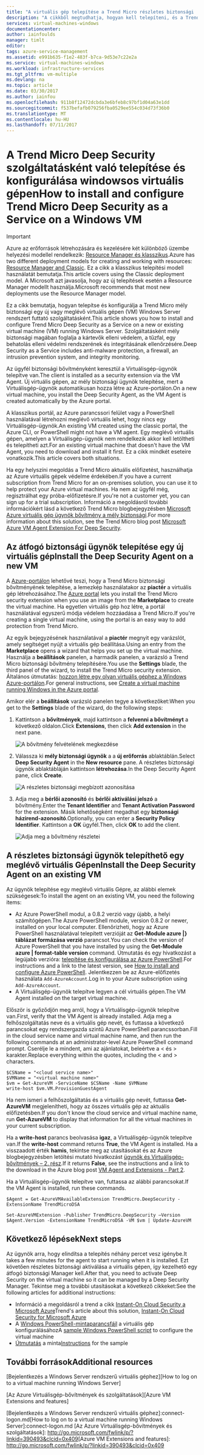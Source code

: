 ```yaml
---
title: "A virtuális gép telepítése a Trend Micro részletes biztonsági |} Microsoft Docs"
description: "A cikkből megtudhatja, hogyan kell telepíteni, és a Trend Micro biztonságának konfigurálása a klasszikus telepítési modellt az Azure-ban létrehozott egy virtuális gépen."
services: virtual-machines-windows
documentationcenter: 
author: iainfoulds
manager: timlt
editor: 
tags: azure-service-management
ms.assetid: e991b635-f1e2-483f-b7ca-9d53e7c22e2a
ms.service: virtual-machines-windows
ms.workload: infrastructure-services
ms.tgt_pltfrm: vm-multiple
ms.devlang: na
ms.topic: article
ms.date: 03/30/2017
ms.author: iainfou
ms.openlocfilehash: 911b8f12472dcbda3e6bfeb8c97bf1d04a63e1dd
ms.sourcegitcommit: f537befafb079256fba0529ee554c034d73f36b0
ms.translationtype: MT
ms.contentlocale: hu-HU
ms.lasthandoff: 07/11/2017
---
```

# <a name="how-to-install-and-configure-trend-micro-deep-security-as-a-service-on-a-windows-vm"></a><span data-ttu-id="edb39-103">A Trend Micro Deep Security szolgáltatásként való telepítése és konfigurálása windowsos virtuális gépen</span><span class="sxs-lookup"><span data-stu-id="edb39-103">How to install and configure Trend Micro Deep Security as a Service on a Windows VM</span></span>
> [!IMPORTANT]
> <span data-ttu-id="edb39-104">Azure az erőforrások létrehozására és kezelésére két különböző üzembe helyezési modellel rendelkezik: [Resource Manager és klasszikus](../../../resource-manager-deployment-model.md).</span><span class="sxs-lookup"><span data-stu-id="edb39-104">Azure has two different deployment models for creating and working with resources: [Resource Manager and Classic](../../../resource-manager-deployment-model.md).</span></span> <span data-ttu-id="edb39-105">Ez a cikk a klasszikus telepítési modell használatát bemutatja.</span><span class="sxs-lookup"><span data-stu-id="edb39-105">This article covers using the Classic deployment model.</span></span> <span data-ttu-id="edb39-106">A Microsoft azt javasolja, hogy az új telepítések esetén a Resource Manager modellt használja.</span><span class="sxs-lookup"><span data-stu-id="edb39-106">Microsoft recommends that most new deployments use the Resource Manager model.</span></span>

<span data-ttu-id="edb39-107">Ez a cikk bemutatja, hogyan telepítse és konfigurálja a Trend Micro mély biztonsági egy új vagy meglévő virtuális gépen (VM) Windows Server rendszert futtató szolgáltatásként.</span><span class="sxs-lookup"><span data-stu-id="edb39-107">This article shows you how to install and configure Trend Micro Deep Security as a Service on a new or existing virtual machine (VM) running Windows Server.</span></span> <span data-ttu-id="edb39-108">Szolgáltatásként mély biztonsági magában foglalja a kártevők elleni védelem, a tűzfal, egy behatolás elleni védelmi rendszerének és integritásának ellenőrzésére.</span><span class="sxs-lookup"><span data-stu-id="edb39-108">Deep Security as a Service includes anti-malware protection, a firewall, an intrusion prevention system, and integrity monitoring.</span></span>

<span data-ttu-id="edb39-109">Az ügyfél biztonsági bővítményként keresztül a Virtuálisgép-ügynök telepítve van.</span><span class="sxs-lookup"><span data-stu-id="edb39-109">The client is installed as a security extension via the VM Agent.</span></span> <span data-ttu-id="edb39-110">Új virtuális gépen, az mély biztonsági ügynök telepítése, mert a Virtuálisgép-ügynök automatikusan hozza létre az Azure-portálon.</span><span class="sxs-lookup"><span data-stu-id="edb39-110">On a new virtual machine, you install the Deep Security Agent, as the VM Agent is created automatically by the Azure portal.</span></span>

<span data-ttu-id="edb39-111">A klasszikus portál, az Azure parancssori felület vagy a PowerShell használatával létrehozni meglévő virtuális lehet, hogy nincs egy Virtuálisgép-ügynök.</span><span class="sxs-lookup"><span data-stu-id="edb39-111">An existing VM created using the classic portal, the Azure CLI, or PowerShell might not have a VM agent.</span></span> <span data-ttu-id="edb39-112">Egy meglévő virtuális gépen, amelyen a Virtuálisgép-ügynök nem rendelkezik akkor kell letöltheti és telepítheti azt.</span><span class="sxs-lookup"><span data-stu-id="edb39-112">For an existing virtual machine that doesn't have the VM Agent, you need to download and install it first.</span></span> <span data-ttu-id="edb39-113">Ez a cikk mindkét eseteire vonatkozik.</span><span class="sxs-lookup"><span data-stu-id="edb39-113">This article covers both situations.</span></span>

<span data-ttu-id="edb39-114">Ha egy helyszíni megoldás a Trend Micro aktuális előfizetést, használhatja az Azure virtuális gépek védelme érdekében.</span><span class="sxs-lookup"><span data-stu-id="edb39-114">If you have a current subscription from Trend Micro for an on-premises solution, you can use it to help protect your Azure virtual machines.</span></span> <span data-ttu-id="edb39-115">Ha nem az ügyfél még, regisztrálhat egy próba-előfizetésre.</span><span class="sxs-lookup"><span data-stu-id="edb39-115">If you're not a customer yet, you can sign up for a trial subscription.</span></span> <span data-ttu-id="edb39-116">Információ a megoldásról további információkért lásd a következő Trend Micro blogbejegyzésben [Microsoft Azure virtuális gép ügynök bővítmény a mély biztonsági](http://go.microsoft.com/fwlink/p/?LinkId=403945).</span><span class="sxs-lookup"><span data-stu-id="edb39-116">For more information about this solution, see the Trend Micro blog post [Microsoft Azure VM Agent Extension For Deep Security](http://go.microsoft.com/fwlink/p/?LinkId=403945).</span></span>

## <a name="install-the-deep-security-agent-on-a-new-vm"></a><span data-ttu-id="edb39-117">Az átfogó biztonsági ügynök telepítése egy új virtuális gép</span><span class="sxs-lookup"><span data-stu-id="edb39-117">Install the Deep Security Agent on a new VM</span></span>

<span data-ttu-id="edb39-118">A [Azure-portálon](http://portal.azure.com) lehetővé teszi, hogy a Trend Micro biztonsági bővítményének telepítése, a lemezkép használatakor az **piactér** a virtuális gép létrehozásához.</span><span class="sxs-lookup"><span data-stu-id="edb39-118">The [Azure portal](http://portal.azure.com) lets you install the Trend Micro security extension when you use an image from the **Marketplace** to create the virtual machine.</span></span> <span data-ttu-id="edb39-119">Ha egyetlen virtuális gép hoz létre, a portál használatával egyszerű módja védelem hozzáadása a Trend Micro.</span><span class="sxs-lookup"><span data-stu-id="edb39-119">If you're creating a single virtual machine, using the portal is an easy way to add protection from Trend Micro.</span></span>

<span data-ttu-id="edb39-120">Az egyik bejegyzésének használatával a **piactér** megnyit egy varázslót, amely segítséget nyújt a virtuális gép beállítása.</span><span class="sxs-lookup"><span data-stu-id="edb39-120">Using an entry from the **Marketplace** opens a wizard that helps you set up the virtual machine.</span></span> <span data-ttu-id="edb39-121">Használja a **beállítások** panelen, a harmadik panelen, a varázsló a Trend Micro biztonsági bővítmény telepítésére.</span><span class="sxs-lookup"><span data-stu-id="edb39-121">You use the **Settings** blade, the third panel of the wizard, to install the Trend Micro security extension.</span></span>  <span data-ttu-id="edb39-122">Általános útmutatás: [hozzon létre egy olyan virtuális géphez a Windows Azure-portálon](tutorial.md).</span><span class="sxs-lookup"><span data-stu-id="edb39-122">For general instructions, see [Create a virtual machine running Windows in the Azure portal](tutorial.md).</span></span>

<span data-ttu-id="edb39-123">Amikor elér a **beállítások** varázsló panelen tegye a következőket:</span><span class="sxs-lookup"><span data-stu-id="edb39-123">When you get to the **Settings** blade of the wizard, do the following steps:</span></span>

1. <span data-ttu-id="edb39-124">Kattintson a **bővítmények**, majd kattintson a **felvenni a bővítményt** a következő oldalon.</span><span class="sxs-lookup"><span data-stu-id="edb39-124">Click **Extensions**, then click **Add extension** in the next pane.</span></span>

   ![A bővítmény felvételének megkezdése][1]

2. <span data-ttu-id="edb39-126">Válassza ki **mély biztonsági ügynök** a a **új erőforrás** ablaktáblán.</span><span class="sxs-lookup"><span data-stu-id="edb39-126">Select **Deep Security Agent** in the **New resource** pane.</span></span> <span data-ttu-id="edb39-127">A részletes biztonsági ügynök ablaktábláján kattintson **létrehozása**.</span><span class="sxs-lookup"><span data-stu-id="edb39-127">In the Deep Security Agent pane, click **Create**.</span></span>

   ![A részletes biztonsági megbízott azonosítása][2]

3. <span data-ttu-id="edb39-129">Adja meg a **bérlői azonosító** és **bérlői aktiválási jelszó** a bővítmény.</span><span class="sxs-lookup"><span data-stu-id="edb39-129">Enter the **Tenant Identifier** and **Tenant Activation Password** for the extension.</span></span> <span data-ttu-id="edb39-130">Másik lehetőségként megadhat egy **biztonsági házirend-azonosító**.</span><span class="sxs-lookup"><span data-stu-id="edb39-130">Optionally, you can enter a **Security Policy Identifier**.</span></span> <span data-ttu-id="edb39-131">Kattintson a **OK** ügyfél.</span><span class="sxs-lookup"><span data-stu-id="edb39-131">Then, click **OK** to add the client.</span></span>

   ![Adja meg a bővítmény részletei][3]

## <a name="install-the-deep-security-agent-on-an-existing-vm"></a><span data-ttu-id="edb39-133">A részletes biztonsági ügynök telepíthető egy meglévő virtuális Gépen</span><span class="sxs-lookup"><span data-stu-id="edb39-133">Install the Deep Security Agent on an existing VM</span></span>
<span data-ttu-id="edb39-134">Az ügynök telepítése egy meglévő virtuális Gépre, az alábbi elemek szükségesek:</span><span class="sxs-lookup"><span data-stu-id="edb39-134">To install the agent on an existing VM, you need the following items:</span></span>

* <span data-ttu-id="edb39-135">Az Azure PowerShell modul, a 0.8.2 verzió vagy újabb, a helyi számítógépen.</span><span class="sxs-lookup"><span data-stu-id="edb39-135">The Azure PowerShell module, version 0.8.2 or newer, installed on your local computer.</span></span> <span data-ttu-id="edb39-136">Ellenőrizheti, hogy az Azure PowerShell használatával telepített verzióját az **Get-Module azure |} táblázat formázása verzió** parancsot.</span><span class="sxs-lookup"><span data-stu-id="edb39-136">You can check the version of Azure PowerShell that you have installed by using the **Get-Module azure | format-table version** command.</span></span> <span data-ttu-id="edb39-137">Útmutatás és egy hivatkozást a legújabb verzióra: [telepítése és konfigurálása az Azure PowerShell](/powershell/azure/overview).</span><span class="sxs-lookup"><span data-stu-id="edb39-137">For instructions and a link to the latest version, see [How to install and configure Azure PowerShell](/powershell/azure/overview).</span></span> <span data-ttu-id="edb39-138">Jelentkezzen be az Azure-előfizetés használata `Add-AzureAccount`.</span><span class="sxs-lookup"><span data-stu-id="edb39-138">Log in to your Azure subscription using `Add-AzureAccount`.</span></span>
* <span data-ttu-id="edb39-139">A Virtuálisgép-ügynök telepítve legyen a cél virtuális gépen.</span><span class="sxs-lookup"><span data-stu-id="edb39-139">The VM Agent installed on the target virtual machine.</span></span>

<span data-ttu-id="edb39-140">Először is győződjön meg arról, hogy a Virtuálisgép-ügynök telepítve van.</span><span class="sxs-lookup"><span data-stu-id="edb39-140">First, verify that the VM Agent is already installed.</span></span> <span data-ttu-id="edb39-141">Adja meg a felhőszolgáltatás neve és a virtuális gép nevét, és futtassa a következő parancsokat egy rendszergazda szintű Azure PowerShell parancssorban.</span><span class="sxs-lookup"><span data-stu-id="edb39-141">Fill in the cloud service name and virtual machine name, and then run the following commands at an administrator-level Azure PowerShell command prompt.</span></span> <span data-ttu-id="edb39-142">Cserélje le a mindent, ami az ajánlatokat, beleértve a < és > karakter.</span><span class="sxs-lookup"><span data-stu-id="edb39-142">Replace everything within the quotes, including the < and > characters.</span></span>

    $CSName = "<cloud service name>"
    $VMName = "<virtual machine name>"
    $vm = Get-AzureVM -ServiceName $CSName -Name $VMName
    write-host $vm.VM.ProvisionGuestAgent

<span data-ttu-id="edb39-143">Ha nem ismeri a felhőszolgáltatás és a virtuális gép nevét, futtassa **Get-AzureVM** megjelenítheti, hogy az összes virtuális gép az aktuális előfizetésben.</span><span class="sxs-lookup"><span data-stu-id="edb39-143">If you don't know the cloud service and virtual machine name, run **Get-AzureVM** to display that information for all the virtual machines in your current subscription.</span></span>

<span data-ttu-id="edb39-144">Ha a **write-host** parancs beolvasása **igaz**, a Virtuálisgép-ügynök telepítve van.</span><span class="sxs-lookup"><span data-stu-id="edb39-144">If the **write-host** command returns **True**, the VM Agent is installed.</span></span> <span data-ttu-id="edb39-145">Ha a visszaadott érték **hamis**, tekintse meg az utasításokat és az Azure blogbejegyzésben letöltési mutató hivatkozást [ügynök és Virtuálisgép-bővítmények – 2. rész](http://go.microsoft.com/fwlink/p/?LinkId=403947).</span><span class="sxs-lookup"><span data-stu-id="edb39-145">If it returns **False**, see the instructions and a link to the download in the Azure blog post [VM Agent and Extensions - Part 2](http://go.microsoft.com/fwlink/p/?LinkId=403947).</span></span>

<span data-ttu-id="edb39-146">Ha a Virtuálisgép-ügynök telepítve van, futtassa az alábbi parancsokat.</span><span class="sxs-lookup"><span data-stu-id="edb39-146">If the VM Agent is installed, run these commands.</span></span>

    $Agent = Get-AzureVMAvailableExtension TrendMicro.DeepSecurity -ExtensionName TrendMicroDSA

    Set-AzureVMExtension -Publisher TrendMicro.DeepSecurity –Version $Agent.Version -ExtensionName TrendMicroDSA -VM $vm | Update-AzureVM

## <a name="next-steps"></a><span data-ttu-id="edb39-147">Következő lépések</span><span class="sxs-lookup"><span data-stu-id="edb39-147">Next steps</span></span>
<span data-ttu-id="edb39-148">Az ügynök arra, hogy elindítsa a telepítés néhány percet vesz igénybe.</span><span class="sxs-lookup"><span data-stu-id="edb39-148">It takes a few minutes for the agent to start running when it is installed.</span></span> <span data-ttu-id="edb39-149">Ezt követően részletes biztonsági aktiválása a virtuális gépen, így kezelhető egy átfogó biztonsági Manager kell.</span><span class="sxs-lookup"><span data-stu-id="edb39-149">After that, you need to activate Deep Security on the virtual machine so it can be managed by a Deep Security Manager.</span></span> <span data-ttu-id="edb39-150">Tekintse meg a további utasításokat a következő cikkeket:</span><span class="sxs-lookup"><span data-stu-id="edb39-150">See the following articles for additional instructions:</span></span>

* <span data-ttu-id="edb39-151">Információ a megoldásról a trend a cikk [Instant-On Cloud Security a Microsoft Azure](http://go.microsoft.com/fwlink/?LinkId=404101)</span><span class="sxs-lookup"><span data-stu-id="edb39-151">Trend's article about this solution, [Instant-On Cloud Security for Microsoft Azure](http://go.microsoft.com/fwlink/?LinkId=404101)</span></span>
* <span data-ttu-id="edb39-152">A [Windows PowerShell-mintaparancsfájl](http://go.microsoft.com/fwlink/?LinkId=404100) a virtuális gép konfigurálásához</span><span class="sxs-lookup"><span data-stu-id="edb39-152">A [sample Windows PowerShell script](http://go.microsoft.com/fwlink/?LinkId=404100) to configure the virtual machine</span></span>
* <span data-ttu-id="edb39-153">[Útmutatás](http://go.microsoft.com/fwlink/?LinkId=404099) a minta</span><span class="sxs-lookup"><span data-stu-id="edb39-153">[Instructions](http://go.microsoft.com/fwlink/?LinkId=404099) for the sample</span></span>

## <a name="additional-resources"></a><span data-ttu-id="edb39-154">További források</span><span class="sxs-lookup"><span data-stu-id="edb39-154">Additional resources</span></span>
<span data-ttu-id="edb39-155">[Bejelentkezés a Windows Server rendszerű virtuális géphez]</span><span class="sxs-lookup"><span data-stu-id="edb39-155">[How to log on to a virtual machine running Windows Server]</span></span>

<span data-ttu-id="edb39-156">[Az Azure Virtuálisgép-bővítmények és szolgáltatások]</span><span class="sxs-lookup"><span data-stu-id="edb39-156">[Azure VM Extensions and features]</span></span>

<!-- Image references -->
[1]: ./media/install-trend/new_vm_Blade3.png
[2]: ./media/install-trend/find_SecurityAgent.png
[3]: ./media/install-trend/SecurityAgentDetails.png

<!-- Link references -->
<span data-ttu-id="edb39-157">[Bejelentkezés a Windows Server rendszerű virtuális géphez]:connect-logon.md</span><span class="sxs-lookup"><span data-stu-id="edb39-157">[How to log on to a virtual machine running Windows Server]:connect-logon.md</span></span>
<span data-ttu-id="edb39-158">[Az Azure Virtuálisgép-bővítmények és szolgáltatások]: http://go.microsoft.com/fwlink/p/?linkid=390493&clcid=0x409</span><span class="sxs-lookup"><span data-stu-id="edb39-158">[Azure VM Extensions and features]: http://go.microsoft.com/fwlink/p/?linkid=390493&clcid=0x409</span></span>
